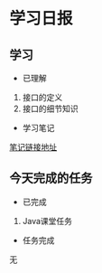 # 学习日报

## 学习

* 已理解
1. 接口的定义
2. 接口的细节知识


* 学习笔记

[笔记链接地址](https://github.com/xujing-1/notework/blob/master/8.7%E7%AC%94%E8%AE%B0.md)



## 今天完成的任务

* 已完成
1. Java课堂任务



* 任务完成

无

